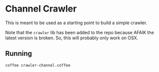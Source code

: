 # Channel Crawler

This is meant to be used as a starting point to build a simple crawler.

Note that the `crawler` lib has been added to the repo because AFAIK the
latest version is broken. So, this will probably only work on OSX.

## Running

```
coffee crawler-channel.coffee
```
